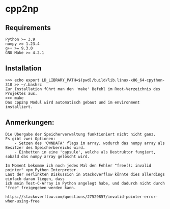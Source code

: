 # cpp2np

## Requirements
    Python >= 3.9
    numpy >= 1.23.4
    g++ >= 9.3.0
    GNU Make >= 4.2.1

## Installation
    >>> echo export LD_LIBRARY_PATH=$(pwd)/build/lib.linux-x86_64-cpython-310 >> ~/.bashrc
    Zur Installation führt man den 'make' Befehl im Root-Verzeichnis des Projektes aus.
    >>> make
    Das cpp2np Modul wird automatisch gebaut und im environment installiert.
    
## Anmerkungen:
    Die Übergabe der Speicherverwaltung funktioniert nicht nicht ganz.
    Es gibt zwei Optionen:
        - Setzen des 'OWNDATA' flags im array, wodurch das numpy array als Besitzer des Speicherbereichs wird.
        - Einbetten in eine 'capsule', welche als Destruktor fungiert, sobald das numpy array gelöscht wird.
    
    Im Moment bekomme ich noch jedes Mal den Fehler "free(): invalid pointer" vpm Python Interpreter.
    Laut der verlinkten Diskussion in Stackoverflow könnte dies allerdings einfach daran liegen, dass
    ich mein Test-C-Array in Python angelegt habe, und dadurch nicht durch "free" freigegeben werden kann.
    
    https://stackoverflow.com/questions/27529857/invalid-pointer-error-when-using-free
    